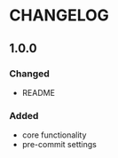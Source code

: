 # CHANGELOG

## 1.0.0

### Changed

- README

### Added

- core functionality
- pre-commit settings

